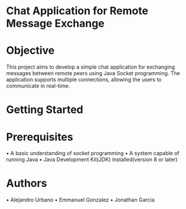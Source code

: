# Chat Application for Remote Message Exchange

# Objective
This project aims to develop a simple chat application for exchanging messages between
remote peers using Java Socket programming. The application supports multiple 
connections, allowing the users to communicate in real-time. 

# Getting Started 
# Prerequisites
• A basic understanding of socket programming
• A system capable of running Java
• Java Development Kit(JDK) installed(version 8 or later)

# Authors 
• Alejandro Urbano 
• Emmanuel Gonzalez 
• Jonathan Garcia 


